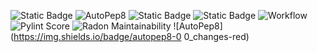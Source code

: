 ![Static Badge](https://img.shields.io/badge/Language-Python-yellow)
![AutoPep8](https://img.shields.io/badge/AutoPep8-Formatted-brightgreen)
![Static Badge](https://img.shields.io/badge/Licence-MIT-blue)
![Static Badge](https://img.shields.io/badge/Platform-Linux-blue)
![Workflow](https://github.com/Gunabana/CSC510/actions/workflows/python-app.yml/badge.svg)
![Pylint Score](https://img.shields.io/badge/pylint-10.00/10-brightgreen)
![Radon Maintainability](https://img.shields.io/badge/maintainability-100.00-brightgreen)
![AutoPep8](https://img.shields.io/badge/autopep8-0
0_changes-red)
